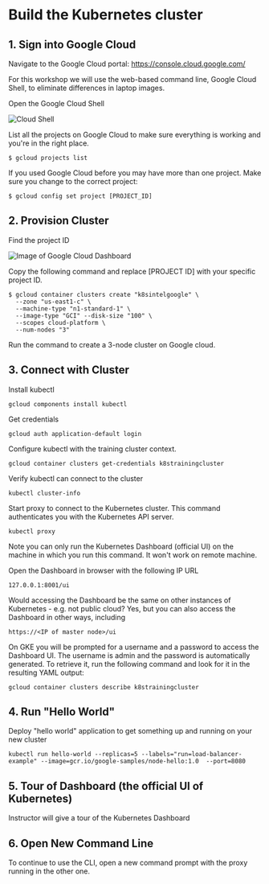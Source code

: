 # Build the Kubernetes cluster

## 1. Sign into Google Cloud

Navigate to the Google Cloud portal: https://console.cloud.google.com/ 

For this workshop we will use the web-based command line, Google Cloud Shell, to eliminate differences in laptop images. 

Open the Google Cloud Shell

![Cloud Shell](https://image.ibb.co/ccoxLF/cloudshell.png)

List all the projects on Google Cloud to make sure everything is working and you're in the right place. 
```
$ gcloud projects list
```
If you used Google Cloud before you may have more than one project. Make sure you change to the correct project:
```
$ gcloud config set project [PROJECT_ID]
```

## 2. Provision Cluster

Find the project ID

![Image of Google Cloud Dashboard](http://i.imgur.com/WRXSKt4.png)

Copy the following command and replace [PROJECT ID] with your specific project ID. 

```
$ gcloud container clusters create "k8sintelgoogle" \
  --zone "us-east1-c" \
  --machine-type "n1-standard-1" \
  --image-type "GCI" --disk-size "100" \
  --scopes cloud-platform \
  --num-nodes "3"
```
Run the command to create a 3-node cluster on Google cloud. 

## 3. Connect with Cluster

Install kubectl

```
gcloud components install kubectl
```

Get credentials

```
gcloud auth application-default login
```

Configure kubectl with the training cluster context.

```
gcloud container clusters get-credentials k8strainingcluster
```

Verify kubectl can connect to the cluster

```
kubectl cluster-info
```

Start proxy to connect to the Kubernetes cluster. This command authenticates you with the Kubernetes API server. 

```
kubectl proxy
```
Note you can only run the Kubernetes Dashboard (official UI) on the machine in which you run this command. It won't work on remote machine.  

Open the Dashboard in browser with the following IP URL

```
127.0.0.1:8001/ui
```

Would accessing the Dashboard be the same on other instances of Kubernetes - e.g. not public cloud? Yes, but you can also access the Dashboard in other ways, including 

```
https://<IP of master node>/ui
```

On GKE you will be prompted for a username and a password to access the Dashboard UI. The username is admin and the password is automatically generated. To retrieve it, run the following command and look for it in the resulting YAML output:

```
gcloud container clusters describe k8strainingcluster
```

## 4. Run "Hello World"

Deploy "hello world" application to get something up and running on your new cluster

```
kubectl run hello-world --replicas=5 --labels="run=load-balancer-example" --image=gcr.io/google-samples/node-hello:1.0  --port=8080
```


## 5. Tour of Dashboard (the official UI of Kubernetes)

Instructor will give a tour of the Kubernetes Dashboard

## 6. Open New Command Line

To continue to use the CLI, open a new command prompt with the proxy running in the other one. 
